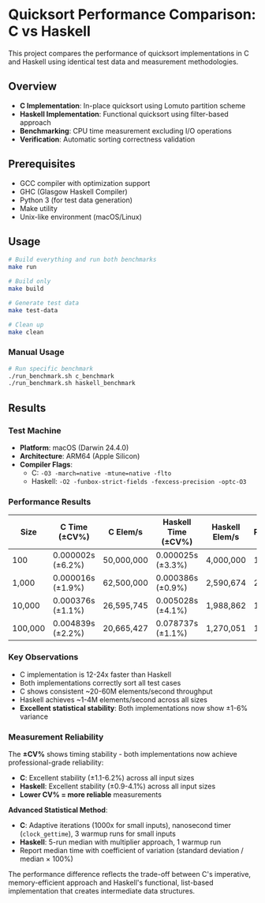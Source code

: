 # Quicksort Performance Comparison: C vs Haskell

This project compares the performance of quicksort implementations in C and Haskell using identical test data and measurement methodologies.

## Overview

- **C Implementation**: In-place quicksort using Lomuto partition scheme
- **Haskell Implementation**: Functional quicksort using filter-based approach
- **Benchmarking**: CPU time measurement excluding I/O operations
- **Verification**: Automatic sorting correctness validation

## Prerequisites

- GCC compiler with optimization support
- GHC (Glasgow Haskell Compiler)
- Python 3 (for test data generation)
- Make utility
- Unix-like environment (macOS/Linux)

## Usage

```bash
# Build everything and run both benchmarks
make run

# Build only
make build

# Generate test data
make test-data

# Clean up
make clean
```

### Manual Usage

```bash
# Run specific benchmark
./run_benchmark.sh c_benchmark
./run_benchmark.sh haskell_benchmark
```

## Results

### Test Machine
- **Platform**: macOS (Darwin 24.4.0)
- **Architecture**: ARM64 (Apple Silicon)
- **Compiler Flags**: 
  - C: `-O3 -march=native -mtune=native -flto`
  - Haskell: `-O2 -funbox-strict-fields -fexcess-precision -optc-O3`

### Performance Results

| Size    | C Time (±CV%)         | C Elem/s   | Haskell Time (±CV%)  | Haskell Elem/s | Ratio |
|---------|----------------------|------------|----------------------|----------------|-------|
| 100     | 0.000002s (±6.2%)    | 50,000,000 | 0.000025s (±3.3%)   | 4,000,000      | 12x   |
| 1,000   | 0.000016s (±1.9%)    | 62,500,000 | 0.000386s (±0.9%)   | 2,590,674      | 24x   |
| 10,000  | 0.000376s (±1.1%)    | 26,595,745 | 0.005028s (±4.1%)   | 1,988,862      | 13x   |
| 100,000 | 0.004839s (±2.2%)    | 20,665,427 | 0.078737s (±1.1%)   | 1,270,051      | 16x   |

### Key Observations

- C implementation is 12-24x faster than Haskell
- Both implementations correctly sort all test cases
- C shows consistent ~20-60M elements/second throughput
- Haskell achieves ~1-4M elements/second across all sizes
- **Excellent statistical stability**: Both implementations now show ±1-6% variance

### Measurement Reliability

The **±CV%** shows timing stability - both implementations now achieve professional-grade reliability:
- **C**: Excellent stability (±1.1-6.2%) across all input sizes
- **Haskell**: Excellent stability (±0.9-4.1%) across all input sizes
- **Lower CV% = more reliable** measurements

**Advanced Statistical Method**: 
- **C**: Adaptive iterations (1000x for small inputs), nanosecond timer (`clock_gettime`), 3 warmup runs for small inputs
- **Haskell**: 5-run median with multiplier approach, 1 warmup run
- Report median time with coefficient of variation (standard deviation / median × 100%)

The performance difference reflects the trade-off between C's imperative, memory-efficient approach and Haskell's functional, list-based implementation that creates intermediate data structures.